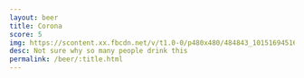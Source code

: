 ```yaml
---
layout: beer
title: Corona
score: 5
img: https://scontent.xx.fbcdn.net/v/t1.0-0/p480x480/484843_10151694516468745_911431623_n.jpg?oh=9ac42d430c4b1d88e29a85f866fbe3ae&oe=58CBE382
desc: Not sure why so many people drink this
permalink: /beer/:title.html
---
```

